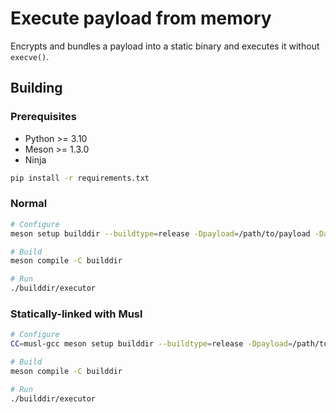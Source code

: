 # Execute payload from memory

Encrypts and bundles a payload into a static binary and executes it without `execve()`.

## Building

### Prerequisites

- Python >= 3.10
- Meson >= 1.3.0
- Ninja

```sh
pip install -r requirements.txt
```

### Normal

```sh
# Configure
meson setup builddir --buildtype=release -Dpayload=/path/to/payload -Daes_key=11223344556677889900aabbccddeeff

# Build
meson compile -C builddir

# Run
./builddir/executor
```

### Statically-linked with Musl

```sh
# Configure
CC=musl-gcc meson setup builddir --buildtype=release -Dpayload=/path/to/payload -Daes_key=11223344556677889900aabbccddeeff

# Build
meson compile -C builddir

# Run
./builddir/executor
```
